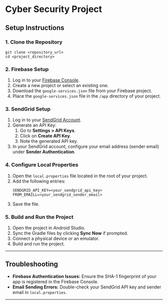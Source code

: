 <h1>Cyber Security Project</h1>

<h2>Setup Instructions</h2>

<h3>1. Clone the Repository</h3>
<pre><code>git clone &lt;repository_url&gt;
cd &lt;project_directory&gt;
</code></pre>

<h3>2. Firebase Setup</h3>
<ol>
    <li>Log in to your <a href="https://console.firebase.google.com/" target="_blank">Firebase Console</a>.</li>
    <li>Create a new project or select an existing one.</li>
    <li>Download the <code>google-services.json</code> file from your Firebase project.</li>
    <li>Place the <code>google-services.json</code> file in the <code>/app</code> directory of your project.</li>
</ol>

<h3>3. SendGrid Setup</h3>
<ol>
    <li>Log in to your <a href="https://sendgrid.com/" target="_blank">SendGrid Account</a>.</li>
    <li>Generate an API Key:
        <ol>
            <li>Go to <b>Settings > API Keys</b>.</li>
            <li>Click on <b>Create API Key</b>.</li>
            <li>Note the generated API key.</li>
        </ol>
    </li>
    <li>In your SendGrid account, configure your email address (sender email) under <b>Sender Authentication</b>.</li>
</ol>

<h3>4. Configure Local Properties</h3>
<ol>
    <li>Open the <code>local.properties</code> file located in the root of your project.</li>
    <li>Add the following entries:
        <pre><code>SENDGRID_API_KEY=&lt;your_sendgrid_api_key&gt;
FROM_EMAILL=&lt;your_sendgrid_sender_email&gt;
</code></pre>
    </li>
    <li>Save the file.</li>
</ol>

<h3>5. Build and Run the Project</h3>
<ol>
    <li>Open the project in Android Studio.</li>
    <li>Sync the Gradle files by clicking <b>Sync Now</b> if prompted.</li>
    <li>Connect a physical device or an emulator.</li>
    <li>Build and run the project.</li>
</ol>

<hr>

<h2>Troubleshooting</h2>
<ul>
    <li><b>Firebase Authentication Issues:</b> Ensure the SHA-1 fingerprint of your app is registered in the Firebase Console.</li>
    <li><b>Email Sending Errors:</b> Double-check your SendGrid API key and sender email in <code>local.properties</code>.</li>
</ul>

<hr>
